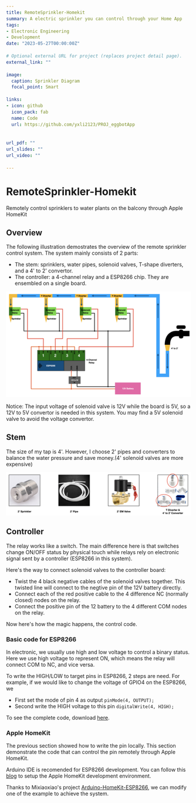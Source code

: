 ```yaml
---
title: RemoteSprinkler-Homekit
summary: A electric sprinkler you can control through your Home App
tags:
- Electronic Engineering
- Development 
date: "2023-05-27T00:00:00Z"

# Optional external URL for project (replaces project detail page).
external_link: ""

image:
  caption: Sprinkler Diagram
  focal_point: Smart

links:
- icon: github
  icon_pack: fab
  name: Code
  url: https://github.com/yxli2123/PROJ_eggbotApp


url_pdf: ""
url_slides: ""
url_video: ""

---
```


# RemoteSprinkler-Homekit

Remotely control sprinklers to water plants on the balcony through Apple HomeKit

## Overview

The following illustration demostrates the overview of the remote sprinkler control system. The system mainly consists of 2 parts: 
-  The stem: sprinklers, water pipes, solenoid valves, T-shape diverters, and a 4' to 2' convertor.
-  The controller: a 4-channel relay and a ESP8266 chip. They are ensembled on a single board.

![overview](featured.png)

Notice: The input voltage of solenoid valve is 12V while the board is 5V, so a 12V to 5V convertor is needed in this system. You may find a 5V solenoid valve to avoid the voltage convertor.


## Stem

The size of my tap is 4'. However, I choose 2' pipes and converters to balance the water pressure and save money.(4' solenoid valves are more expensive)

![stem](stem.png)


## Controller

The relay works like a switch. The main difference here is that switches change ON/OFF status by physical touch while relays rely on electronic signal sent by a controller (ESP8266 in this system).

Here's the way to connect solenoid valves to the controller board:
-  Twist the 4 black negative cables of the solenoid valves together. This twisted line will connect to the negtive pin of the 12V battery directly.
-  Connect each of the red positive cable to the 4 difference NC (normally closed) nodes on the relay.
-  Connect the positive pin of the 12 battery to the 4 different COM nodes on the relay. 

Now here's how the magic happens, the control code.

### Basic code for ESP8266

In electronic, we usually use high and low voltage to control a binary status. Here we use high voltage to represent ON, which means the relay will connect COM to NC, and vice versa.

To write the HIGH/LOW to target pins in ESP8266, 2 steps are need. For example, if we would like to change the voltage of GPIO4 on the ESP8266, we 
- First set the mode of pin 4 as output `pinMode(4, OUTPUT);`
- Second write the HIGH voltage to this pin `digitalWrite(4, HIGH);`

To see the complete code, download [here](uploads/remote_sprinkler.zip).

### Apple HomeKit

The previous section showed how to write the pin locally. This section demonstrate the code that can control the pin remotely through Apple HomeKit.

Arduino IDE is recomended for ESP8266 development. You can follow this [blog](https://joshspicer.com/homekit-esp8266) to setup the Apple HomeKit development environment. 

Thanks to Mixiaoxiao's project [Arduino-HomeKit-ESP8266](https://github.com/Mixiaoxiao/Arduino-HomeKit-ESP8266), we can modify one of the example to achieve the system.

